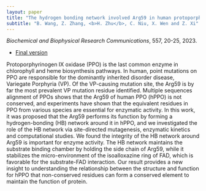 ```yaml
---
layout: paper
title: "The hydrogen bonding network involved Arg59 in human protoporphyrinogen IX oxidase is essential for enzyme activity"
subtitle: "B. Wang, Z. Zhang, <b>H. Zhu</b>, C. Niu, X. Wen and Z. Xi"
---
```


<em>Biochemical and Biophysical Research Communications</em>, 557, 20-25, 2023.
<ul>
    <li><p><a href="/pdf/arg59_hppo.pdf">Final version</a></p></li>
</ul>

Protoporphyrinogen IX oxidase (PPO) is the last common enzyme in chlorophyll and heme biosynthesis pathways. In human, point mutations on PPO are responsible for the dominantly inherited disorder disease, Variegate Porphyria (VP). Of the VP-causing mutation site, the Arg59 is by far the most prevalent VP mutation residue identified. Multiple sequences alignment of PPOs shows that the Arg59 of human PPO (hPPO) is not conserved, and experiments have shown that the equivalent residues in PPO from various species are essential for enzymatic activity. In this work, it was proposed that the Arg59 performs its function by forming a hydrogen-bonding (HB) network around it in hPPO, and we investigated the role of the HB network via site-directed mutagenesis, enzymatic kinetics and computational studies. We found the integrity of the HB network around Arg59 is important for enzyme activity. The HB network maintains the substrate binding chamber by holding the side chain of Arg59, while it stabilizes the micro-environment of the isoalloxazine ring of FAD, which is favorable for the substrate-FAD interaction. Our result provides a new insight to understanding the relationship between the structure and function for hPPO that non-conserved residues can form a conserved element to maintain the function of protein.
